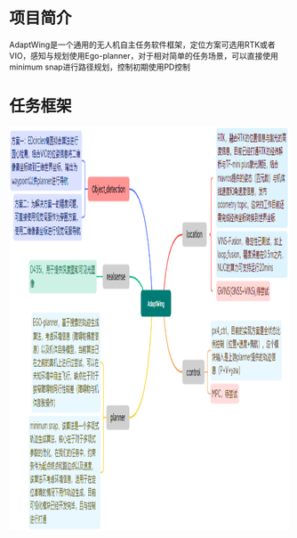 # 项目简介

AdaptWing是一个通用的无人机自主任务软件框架，定位方案可选用RTK或者VIO，感知与规划使用Ego-planner，对于相对简单的任务场景，可以直接使用minimum snap进行路径规划，控制初期使用PD控制

# 任务框架

<div align=center>
	<img src="./note/AdaptWing.png" width = "1223" height = "725" >
</div>





